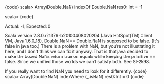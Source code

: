 {code}
scala> Array(Double.NaN) indexOf Double.NaN
res0: Int = -1

scala>
{code}

Actual: -1, Expected: 0

Scala version 2.8.0.r21376-b20100408020204 (Java HotSpot(TM) Client VM, Java 1.6.0_18).
Double.NaN == Double.NaN is supposed to be false.  (It's false in java too.) There is a problem with NaN, but you're not illustrating it here, and I don't think we can fix it anyway.  That is that java decided to make the boxed NaNs return true on equals while keeping the primitive == false.  Since we unified those worlds we can't satisfy both.  See SI-2598.

If you really want to find NaN you need to look for it differently.
{code}
scala> Array(Double.NaN) indexWhere (_.isNaN)
res0: Int = 0
{code}
